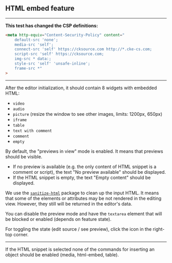 ## HTML embed feature

---

**This test has changed the CSP definitions:**

```html
<meta http-equiv="Content-Security-Policy" content="
    default-src 'none';
    media-src 'self';
    connect-src 'self' https://cksource.com http://*.cke-cs.com;
    script-src 'self' https://cksource.com;
    img-src * data:;
    style-src 'self' 'unsafe-inline';
    frame-src *"
>
```

---

After the editor initialization, it should contain 8 widgets with embedded HTML:

- `video`
- `audio`
- `picture` (resize the window to see other images, limits: 1200px, 650px)
- `iframe`
- `table`
- `text with comment`
- `comment`
- `empty`

By default, the "previews in view" mode is enabled. It means that previews should be visible.
* If no preview is available (e.g. the only content of HTML snippet is a comment or script), the text "No preview available" should be displayed.
* If the HTML snippet is empty, the text "Empty content" should be displayed.

We use the [`sanitize-html`](https://www.npmjs.com/package/sanitize-html) package to clean up the input HTML. It means that some of the
elements or attributes may be not rendered in the editing view. However, they still will be returned in the editor's data.

You can disable the preview mode and have the `textarea` element that will be blocked or enabled (depends on feature state).

For toggling the state (edit source / see preview), click the icon in the right-top corner.

---

If the HTML snippet is selected none of the commands for inserting an object should be enabled (media, html-embed, table).

